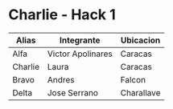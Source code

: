 # Charlie - Hack 1

| Alias  | Integrante | Ubicacion
| ------------- | ------------- | ------------- |
| Alfa  | Victor Apolinares  |  Caracas  |
| Charlie  | Laura |  Caracas  |  
| Bravo | Andres |  Falcon  |
| Delta | Jose Serrano |  Charallave  |
